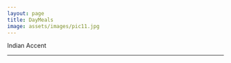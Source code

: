 ```yaml
---
layout: page
title: DayMeals
image: assets/images/pic11.jpg
---
```


<p>Indian Accent</p>

<hr class="major" />